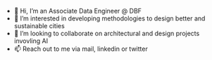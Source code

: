 - 👋 Hi, I’m an Associate Data Engineer @ DBF
- 👀 I’m interested in developing methodologies to design better and sustainable cities
- 💞️ I’m looking to collaborate on architectural and design projects invovling AI
- 📫 Reach out to me via mail, linkedin or twitter

<!---
dbf-user/dbf-user is a ✨ special ✨ repository because its `README.md` (this file) appears on your GitHub profile.
You can click the Preview link to take a look at your changes.
--->
